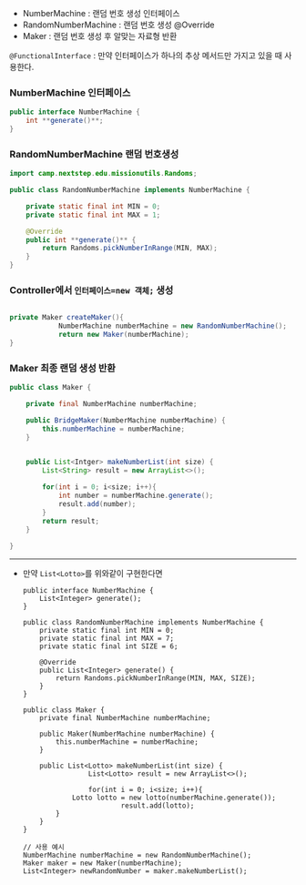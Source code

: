 
- NumberMachine : 랜덤 번호 생성 인터페이스
- RandomNumberMachine : 랜덤 번호 생성 @Override
- Maker : 랜덤 번호 생성 후 알맞는 자료형 반환

`@FunctionalInterface` : 만약 인터페이스가 하나의 추상 메서드만 가지고 있을 때 사용한다.
### NumberMachine 인터페이스

``` java
public interface NumberMachine {
    int **generate()**;
}
```

### RandomNumberMachine 랜덤 번호생성

``` java
import camp.nextstep.edu.missionutils.Randoms;

public class RandomNumberMachine implements NumberMachine {

    private static final int MIN = 0;
    private static final int MAX = 1;

    @Override
    public int **generate()** {
        return Randoms.pickNumberInRange(MIN, MAX);
    }
}
```

### Controller에서 `인터페이스=new 객체;` 생성

``` java

private Maker createMaker(){
			NumberMachine numberMachine = new RandomNumberMachine();
			return new Maker(numberMachine);
}

```

### Maker 최종 랜덤 생성 반환

``` java
public class Maker {

    private final NumberMachine numberMachine;

    public BridgeMaker(NumberMachine numberMachine) {
        this.numberMachine = numberMachine;
    }

   
    public List<Intger> makeNumberList(int size) {
        List<String> result = new ArrayList<>();

        for(int i = 0; i<size; i++){
            int number = numberMachine.generate();
            result.add(number);
        }
        return result;
    }
    
}
```

---

- 만약 `List<Lotto>`를 위와같이 구현한다면
    
    ```
    public interface NumberMachine {
        List<Integer> generate();
    }
    
    public class RandomNumberMachine implements NumberMachine {
        private static final int MIN = 0;
        private static final int MAX = 7;
        private static final int SIZE = 6;
    
        @Override
        public List<Integer> generate() {
            return Randoms.pickNumberInRange(MIN, MAX, SIZE);
        }
    }
    
    public class Maker {
        private final NumberMachine numberMachine;
    
        public Maker(NumberMachine numberMachine) {
            this.numberMachine = numberMachine;
        }
    
        public List<Lotto> makeNumberList(int size) {
    				List<Lotto> result = new ArrayList<>();
    				
    				for(int i = 0; i<size; i++){
                Lotto lotto = new lotto(numberMachine.generate());
    						result.add(lotto);
            }
        }
    }
    
    // 사용 예시
    NumberMachine numberMachine = new RandomNumberMachine();
    Maker maker = new Maker(numberMachine);
    List<Integer> newRandomNumber = maker.makeNumberList();
    ```